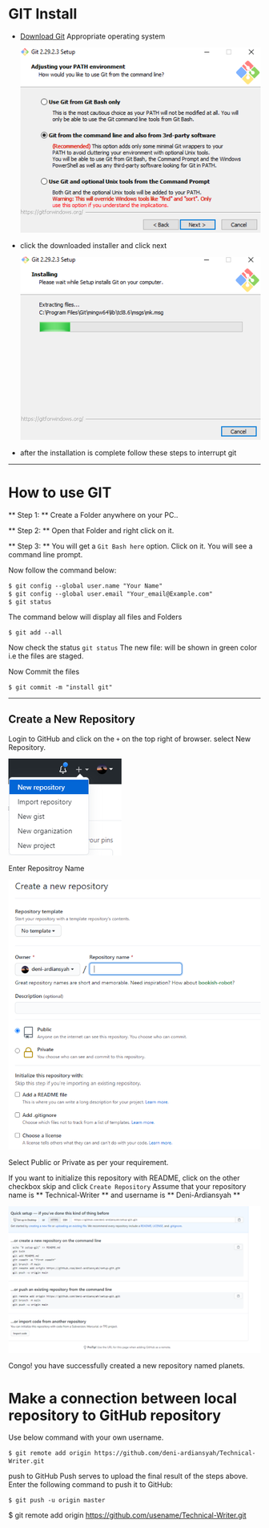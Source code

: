 # GIT Install
- [Download Git](https://git-scm.com/downloads) Appropriate operating system

    ![Next](/img/install-git-2.png)

- click the downloaded installer and click
next

    ![Wait for the process to finish](/img/proses-git.png)
- after the installation is complete follow these steps to interrupt git


<hr> 

# How to use GIT

** Step 1: ** Create a Folder anywhere on your PC..

** Step 2: ** Open that Folder and right click on it.

** Step 3: ** You will get a ``` Git Bash here ``` option. Click on it. You will see a command line prompt.

Now follow the command below:

```
$ git config --global user.name "Your Name"
$ git config --global user.email "Your_email@Example.com"
$ git status
```

The command below will display all files and Folders

```
$ git add --all
```

Now check the status ```git status``` The new file: <file> will be shown in green color i.e the files are staged.

Now Commit the files
```
$ git commit -m "install git"
```
<hr>

## Create a New Repository
Login to GitHub and click on the ``` + ``` on the top right of browser. select New Repository.

![New Repository](img/new-repo.png)

Enter Repositroy Name

![Repo Name](img/create-repo.png)

Select Public or Private as per your requirement. 

If you want to initialize this repository with README, click on the other checkbox skip and click ``` Create Repository ```
Assume that your repository name is ** Technical-Writer ** and username is ** Deni-Ardiansyah **

![Repository](img/git-push.png)

Congo! you have successfully created a new repository named planets.

# Make a connection between local repository to GitHub repository 
Use below command with your own username.
```
$ git remote add origin https://github.com/deni-ardiansyah/Technical-Writer.git
```

push to GitHub Push serves to upload the final result of the steps above. Enter the following command to push it to GitHub:

```
$ git push -u origin master
```
$ git remote add origin https://github.com/usename/Technical-Writer.git
```
